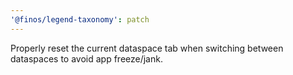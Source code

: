 ```yaml
---
'@finos/legend-taxonomy': patch
---
```


Properly reset the current dataspace tab when switching between dataspaces to avoid app freeze/jank.
